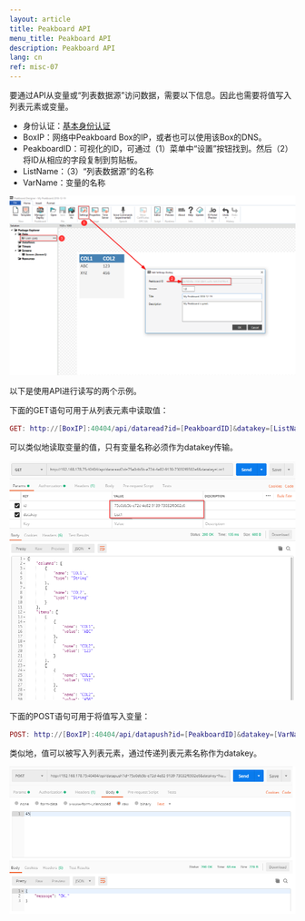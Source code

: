 ```yaml
---
layout: article
title: Peakboard API
menu_title: Peakboard API
description: Peakboard API
lang: cn
ref: misc-07
---
```


要通过API从变量或“列表数据源”访问数据，需要以下信息。因此也需要将值写入列表元素或变量。

* 身份认证：[基本身份认证](https://en.wikipedia.org/wiki/Basic_access_authentication)
* BoxIP：网络中Peakboard Box的IP，或者也可以使用该Box的DNS。
* PeakboardID：可视化的ID，可通过（1）菜单中“设置”按钮找到。然后（2）将ID从相应的字段复制到剪贴板。
* ListName：（3）“列表数据源”的名称
* VarName：变量的名称

![API01](/assets/images/misc/API/API01.png)


以下是使用API​​进行读写的两个示例。

下面的GET语句可用于从列表元素中读取值：


```lua
GET: http://[BoxIP]:40404/api/dataread?id=[PeakboardID]&datakey=[ListName]
```

可以类似地读取变量的值，只有变量名称必须作为datakey传输。

![API02](/assets/images/misc/API/API02.png)

下面的POST语句可用于将值写入变量：

```lua
POST: http://[BoxIP]:40404/api/datapush?id=[PeakboardID]&datakey=[VarName]
```

类似地，值可以被写入列表元素，通过传递列表元素名称作为datakey。

![API03](/assets/images/misc/API/API03.png)